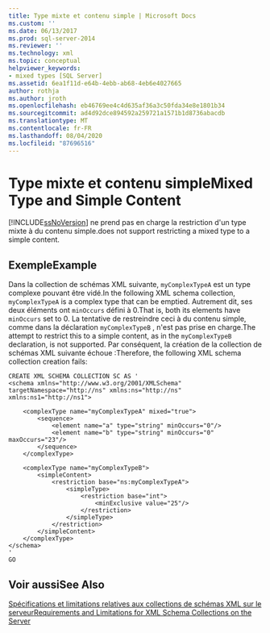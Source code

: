 ```yaml
---
title: Type mixte et contenu simple | Microsoft Docs
ms.custom: ''
ms.date: 06/13/2017
ms.prod: sql-server-2014
ms.reviewer: ''
ms.technology: xml
ms.topic: conceptual
helpviewer_keywords:
- mixed types [SQL Server]
ms.assetid: 6ea1f11d-e64b-4ebb-ab68-4eb6e4027665
author: rothja
ms.author: jroth
ms.openlocfilehash: eb46769ee4c4d635af36a3c50fda34e8e1801b34
ms.sourcegitcommit: ad4d92dce894592a259721a1571b1d8736abacdb
ms.translationtype: MT
ms.contentlocale: fr-FR
ms.lasthandoff: 08/04/2020
ms.locfileid: "87696516"
---
```

# <a name="mixed-type-and-simple-content"></a><span data-ttu-id="3213c-102">Type mixte et contenu simple</span><span class="sxs-lookup"><span data-stu-id="3213c-102">Mixed Type and Simple Content</span></span>
  [!INCLUDE[ssNoVersion](../../includes/ssnoversion-md.md)] <span data-ttu-id="3213c-103">ne prend pas en charge la restriction d'un type mixte à du contenu simple.</span><span class="sxs-lookup"><span data-stu-id="3213c-103">does not support restricting a mixed type to a simple content.</span></span>  
  
## <a name="example"></a><span data-ttu-id="3213c-104">Exemple</span><span class="sxs-lookup"><span data-stu-id="3213c-104">Example</span></span>  
 <span data-ttu-id="3213c-105">Dans la collection de schémas XML suivante, `myComplexTypeA` est un type complexe pouvant être vidé.</span><span class="sxs-lookup"><span data-stu-id="3213c-105">In the following XML schema collection, `myComplexTypeA` is a complex type that can be emptied.</span></span> <span data-ttu-id="3213c-106">Autrement dit, ses deux éléments ont `minOccurs` défini à 0.</span><span class="sxs-lookup"><span data-stu-id="3213c-106">That is, both its elements have `minOccurs` set to 0.</span></span> <span data-ttu-id="3213c-107">La tentative de restreindre ceci à du contenu simple, comme dans la déclaration `myComplexTypeB` , n'est pas prise en charge.</span><span class="sxs-lookup"><span data-stu-id="3213c-107">The attempt to restrict this to a simple content, as in the `myComplexTypeB` declaration, is not supported.</span></span> <span data-ttu-id="3213c-108">Par conséquent, la création de la collection de schémas XML suivante échoue :</span><span class="sxs-lookup"><span data-stu-id="3213c-108">Therefore, the following XML schema collection creation fails:</span></span>  
  
```  
CREATE XML SCHEMA COLLECTION SC AS '  
<schema xmlns="http://www.w3.org/2001/XMLSchema" targetNamespace="http://ns" xmlns:ns="http://ns"  
xmlns:ns1="http://ns1">  
  
    <complexType name="myComplexTypeA" mixed="true">  
        <sequence>  
            <element name="a" type="string" minOccurs="0"/>  
            <element name="b" type="string" minOccurs="0" maxOccurs="23"/>  
        </sequence>  
    </complexType>  
  
    <complexType name="myComplexTypeB">  
        <simpleContent>  
            <restriction base="ns:myComplexTypeA">  
                <simpleType>  
                    <restriction base="int">  
                        <minExclusive value="25"/>  
                    </restriction>  
                </simpleType>  
            </restriction>  
        </simpleContent>  
    </complexType>  
</schema>  
'  
GO  
```  
  
## <a name="see-also"></a><span data-ttu-id="3213c-109">Voir aussi</span><span class="sxs-lookup"><span data-stu-id="3213c-109">See Also</span></span>  
 [<span data-ttu-id="3213c-110">Spécifications et limitations relatives aux collections de schémas XML sur le serveur</span><span class="sxs-lookup"><span data-stu-id="3213c-110">Requirements and Limitations for XML Schema Collections on the Server</span></span>](requirements-and-limitations-for-xml-schema-collections-on-the-server.md)  
  
  
